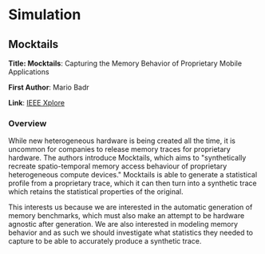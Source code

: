 Simulation
====================

## Mocktails

**Title: Mocktails**: Capturing the Memory Behavior of Proprietary Mobile Applications

**First Author**: Mario Badr

**Link**: [IEEE Xplore](https://ieeexplore.ieee.org/abstract/document/9138919)

### Overview 

While new heterogeneous hardware is being created all the time, it is uncommon for companies to release memory traces for proprietary hardware. The authors introduce Mocktails, which aims to "synthetically recreate spatio-temporal memory access behaviour of proprietary heterogeneous compute devices." Mocktails is able to generate a statistical profile from a proprietary trace, which it can then turn into a synthetic trace which retains the statistical properties of the original.

This interests us because we are interested in the automatic generation of memory benchmarks, which must also make an attempt to be hardware agnostic after generation. We are also interested in modeling memory behavior and as such we should investigate what statistics they needed to capture to be able to accurately produce a synthetic trace.
